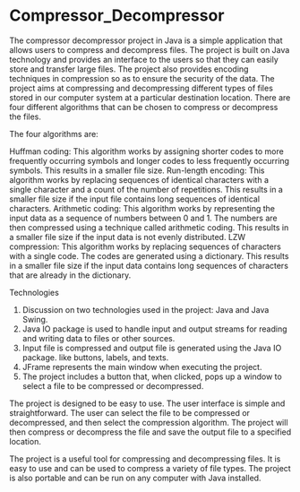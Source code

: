 # Compressor_Decompressor
The compressor decompressor project in Java is a simple application that allows users to compress and decompress files. The project is built on Java technology and provides an interface to the users so that they can easily store and transfer large files. The project also provides encoding techniques in compression so as to ensure the security of the data.
The project aims at compressing and decompressing different types of files stored in our computer system at a particular destination location. There are four different algorithms that can be chosen to compress or decompress the files.

The four algorithms are:

Huffman coding: This algorithm works by assigning shorter codes to more frequently occurring symbols and longer codes to less frequently occurring symbols. This results in a smaller file size.
Run-length encoding: This algorithm works by replacing sequences of identical characters with a single character and a count of the number of repetitions. This results in a smaller file size if the input file contains long sequences of identical characters.
Arithmetic coding: This algorithm works by representing the input data as a sequence of numbers between 0 and 1. The numbers are then compressed using a technique called arithmetic coding. This results in a smaller file size if the input data is not evenly distributed.
LZW compression: This algorithm works by replacing sequences of characters with a single code. The codes are generated using a dictionary. This results in a smaller file size if the input data contains long sequences of characters that are already in the dictionary.

Technologies
1.	Discussion on two technologies used in the project: Java and Java Swing.
2.	Java IO package is used to handle input and output streams for reading and writing data to files or other sources.
3.	Input file is compressed and output file is generated using the Java IO package.
like buttons, labels, and texts.
4.	JFrame represents the main window when executing the project.
5.	The project includes a button that, when clicked, pops up a window to select a file to be compressed or decompressed.

The project is designed to be easy to use. The user interface is simple and straightforward. The user can select the file to be compressed or decompressed, and then select the compression algorithm. The project will then compress or decompress the file and save the output file to a specified location.

The project is a useful tool for compressing and decompressing files. It is easy to use and can be used to compress a variety of file types. The project is also portable and can be run on any computer with Java installed.
